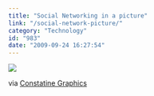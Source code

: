```yaml
---
title: "Social Networking in a picture"
link: "/social-network-picture/"
category: "Technology"
id: "983"
date: "2009-09-24 16:27:54"
---
```


![](http://27.media.tumblr.com/tumblr_kqhsuiehLj1qzbi86o1_500.jpg)

via [Constatine Graphics](http://www.flickr.com/photos/constantine-graphics/3859971253/)
